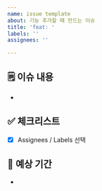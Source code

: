 ```yaml
---
name: issue template
about: 기능 추가할 때 만드는 이슈
title: 'feat: '
labels: ''
assignees: ''

---
```


## 🗒️ 이슈 내용
- 

## ✅ 체크리스트
- [x]  Assignees / Labels 선택

## 📆 예상 기간
-
